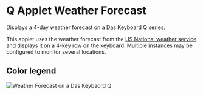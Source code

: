 # Q Applet Weather Forecast

Displays a 4-day weather forecast on a Das Keyboard Q series.

This applet uses the weather forecast from the [US National weather service](https://www.weather.gov/)
and displays it on a 4-key row on the keyboard. Multiple instances may be configured to monitor several locations.

## Color legend

![Weather Forecast on a Das Keybaord Q](https://raw.githubusercontent.com/daskeyboard/daskeyboard-applet--weather-forecast/master/assets/KeyColorsLegend.png)

